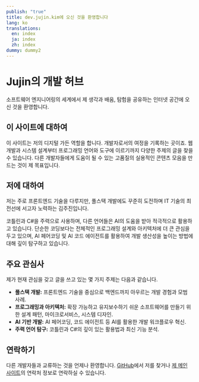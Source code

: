 ```yaml
---
publish: "true"
title: dev.jujin.kim에 오신 것을 환영합니다
lang: ko
translations:
  en: index
  ja: index
  zh: index
dummy: dummy2
---
```

# Jujin의 개발 허브

소프트웨어 엔지니어링의 세계에서 제 생각과 배움, 탐험을 공유하는 인터넷 공간에 오신 것을 환영합니다.

## 이 사이트에 대하여

이 사이트는 저의 디지털 가든 역할을 합니다. 개발자로서의 여정을 기록하는 곳이죠. 웹 개발과 시스템 설계부터 프로그래밍 언어와 도구에 이르기까지 다양한 주제의 글을 찾을 수 있습니다. 다른 개발자들에게 도움이 될 수 있는 고품질의 실용적인 콘텐츠 모음을 만드는 것이 제 목표입니다.

## 저에 대하여

저는 주로 프론트엔드 기술을 다루지만, 풀스택 개발에도 꾸준히 도전하며 IT 기술의 최전선에 서고자 노력하는 김주진입니다.

코틀린과 C#을 주력으로 사용하며, 다른 언어들은 AI의 도움을 받아 적극적으로 활용하고 있습니다. 단순한 코딩보다는 전체적인 프로그래밍 설계와 아키텍처에 더 큰 관심을 두고 있으며, AI 페어코딩 및 AI 코드 에이전트를 활용하여 개발 생산성을 높이는 방법에 대해 깊이 탐구하고 있습니다.

## 주요 관심사

제가 현재 관심을 갖고 글을 쓰고 있는 몇 가지 주제는 다음과 같습니다.

- **풀스택 개발:** 프론트엔드 기술을 중심으로 백엔드까지 아우르는 개발 경험과 모범 사례.
- **프로그래밍과 아키텍처:** 확장 가능하고 유지보수하기 쉬운 소프트웨어를 만들기 위한 설계 패턴, 마이크로서비스, 시스템 디자인.
- **AI 기반 개발:** AI 페어코딩, 코드 에이전트 등 AI를 활용한 개발 워크플로우 혁신.
- **주력 언어 탐구:** 코틀린과 C#의 깊이 있는 활용법과 최신 기능 분석.

## 연락하기

다른 개발자들과 교류하는 것을 언제나 환영합니다. [GitHub](https://github.com/jujinkim)에서 저를 찾거나 [제 메인 사이트](https://jujin.kim)의 연락처 정보로 연락하실 수 있습니다.
